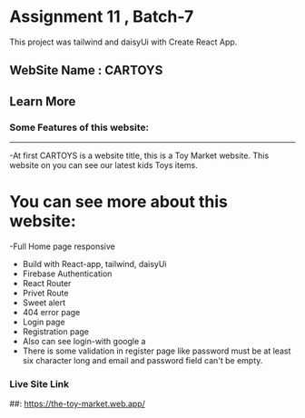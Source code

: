 # Assignment 11 , Batch-7 

This project was tailwind and daisyUi with Create React App.

## WebSite Name : CARTOYS



## Learn More

### Some Features of this website:

***
-At first CARTOYS is a website title, this is a Toy Market website. This website on you can see our latest kids Toys items. 

# You can see more about this website:
-Full Home page responsive 
* Build with React-app, tailwind, daisyUi 
* Firebase Authentication
* React Router 
* Privet Route 
* Sweet alert
* 404 error page
* Login page
* Registration page
* Also can see login-with google a
* There is some validation in register page like password must be at least six character long and email and password field can't be empty.

### Live Site Link
##: https://the-toy-market.web.app/



